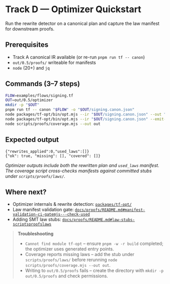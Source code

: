 # Track D — Optimizer Quickstart

Run the rewrite detector on a canonical plan and capture the law manifest for downstream proofs.

## Prerequisites

- Track A canonical IR available (or re-run `pnpm run tf -- canon`)
- `out/0.5/proofs/` writeable for manifests
- `node` (20+) and `jq`

## Commands (3–7 steps)

```bash
FLOW=examples/flows/signing.tf
OUT=out/0.5/optimizer
mkdir -p "$OUT"
pnpm run tf -- canon "$FLOW" -o "$OUT/signing.canon.json"
node packages/tf-opt/bin/opt.mjs --ir "$OUT/signing.canon.json" --out "$OUT/signing.optimized.json"
node packages/tf-opt/bin/opt.mjs --ir "$OUT/signing.canon.json" --emit-used-laws out/0.5/proofs/signing.used-laws.json
node scripts/proofs/coverage.mjs --out out
```

## Expected output

```
{"rewrites_applied":0,"used_laws":[]}
{"ok": true, "missing": [], "covered": []}
```

*Optimizer outputs include both the rewritten plan and `used_laws` manifest. The coverage script cross-checks manifests against committed stubs under `scripts/proofs/laws/`.*

## Where next?

- Optimizer internals & rewrite detection: [`packages/tf-opt/`](../../../packages/tf-opt/)
- Law manifest validation gate: [`docs/proofs/README.md#manifest-validation-ci-gatemjs---check-used`](../../proofs/README.md#manifest-validation-ci-gatemjs---check-used)
- Adding SMT law stubs: [`docs/proofs/README.md#law-stubs-scriptsproofslaws`](../../proofs/README.md#law-stubs-scriptsproofslaws)

> **Troubleshooting**
>
> - `Cannot find module tf-opt` – ensure `pnpm -w -r build` completed; the optimizer uses generated entry points.
> - Coverage reports missing laws – add the stub under `scripts/proofs/laws/` before rerunning `node scripts/proofs/coverage.mjs --out out`.
> - Writing to `out/0.5/proofs` fails – create the directory with `mkdir -p out/0.5/proofs` and check permissions.
